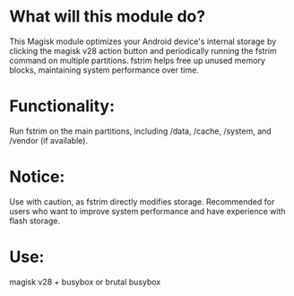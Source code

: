 # What will this module do?

This Magisk module optimizes your Android device's internal storage by clicking the magisk v28 action button and periodically running the fstrim command on multiple partitions. fstrim helps free up unused memory blocks, maintaining system performance over time.

# Functionality:

Run fstrim on the main partitions, including /data, /cache, /system, and /vendor (if available).

# Notice:

Use with caution, as fstrim directly modifies storage. Recommended for users who want to improve system performance and have experience with flash storage. 

# Use:

magisk v28 + busybox or brutal busybox 
